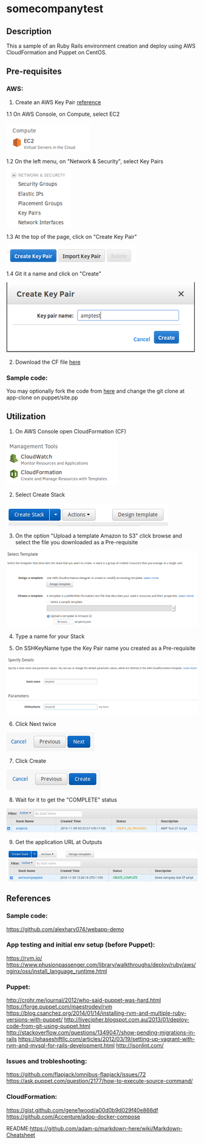 # somecompanytest
## Description
This a sample of an Ruby Rails environment creation and deploy using AWS CloudFormation and Puppet on CentOS.

## Pre-requisites
### AWS:
1. Create an AWS Key Pair [reference](http://docs.aws.amazon.com/AWSEC2/latest/UserGuide/ec2-key-pairs.html)

  1.1 On AWS Console, on Compute, select EC2

  ![alt tag](https://raw.githubusercontent.com/fellipecm/somecompanytest/master/docs/images/prereqs01.png)

  1.2 On the left menu, on "Network & Security", select Key Pairs

  ![alt tag](https://raw.githubusercontent.com/fellipecm/somecompanytest/master/docs/images/prereqs02.png)

  1.3 At the top of the page, click on "Create Key Pair"

  ![alt tag](https://raw.githubusercontent.com/fellipecm/somecompanytest/master/docs/images/prereqs03.png)

  1.4 Git it a name and click on "Create"

  ![alt tag](https://raw.githubusercontent.com/fellipecm/somecompanytest/master/docs/images/prereqs04.png)

2. Download the CF file [here](https://raw.githubusercontent.com/fellipecm/somecompanytest/master/aws/amptest.json)

### Sample code:
You may optionally fork the code from [here](https://github.com/fellipecm/webapp-demo/) and change the git clone at app-clone on puppet/site.pp

## Utilization
1. On AWS Console open CloudFormation (CF)

![alt tag](https://raw.githubusercontent.com/fellipecm/somecompanytest/master/docs/images/use01.png)

2. Select Create Stack

![alt tag](https://raw.githubusercontent.com/fellipecm/somecompanytest/master/docs/images/use02.png)

3. On the option "Upload a template Amazon to S3" click browse and select the file you downloaded as a Pre-requisite

![alt tag](https://raw.githubusercontent.com/fellipecm/somecompanytest/master/docs/images/use03.png)

4. Type a name for your Stack

5. On SSHKeyName type the Key Pair name you created as a Pre-requisite

![alt tag](https://raw.githubusercontent.com/fellipecm/somecompanytest/master/docs/images/use04.png)

6. Click Next twice

![alt tag](https://raw.githubusercontent.com/fellipecm/somecompanytest/master/docs/images/use05.png)

7. Click Create

![alt tag](https://raw.githubusercontent.com/fellipecm/somecompanytest/master/docs/images/use06.png)

8. Wait for it to get the "COMPLETE" status

![alt tag](https://raw.githubusercontent.com/fellipecm/somecompanytest/master/docs/images/use07.png)

9. Get the application URL at Outputs

![alt tag](https://raw.githubusercontent.com/fellipecm/somecompanytest/master/docs/images/use08.png)

## References
### Sample code:

https://github.com/alexharv074/webapp-demo

### App testing and initial env setup (before Puppet):

https://rvm.io/
https://www.phusionpassenger.com/library/walkthroughs/deploy/ruby/aws/nginx/oss/install_language_runtime.html

### Puppet:

http://crohr.me/journal/2012/who-said-puppet-was-hard.html
https://forge.puppet.com/maestrodev/rvm
https://blog.csanchez.org/2014/01/14/installing-rvm-and-multiple-ruby-versions-with-puppet/
http://livecipher.blogspot.com.au/2013/01/deploy-code-from-git-using-puppet.html
http://stackoverflow.com/questions/1349047/show-pending-migrations-in-rails
https://phaseshiftllc.com/articles/2012/03/19/setting-up-vagrant-with-rvm-and-mysql-for-rails-development.html
http://jsonlint.com/

### Issues and trobleshooting:

https://github.com/flapjack/omnibus-flapjack/issues/72
https://ask.puppet.com/question/2177/how-to-execute-source-command/

### CloudFormation:

https://gist.github.com/gene1wood/a00d0b9d029f40e866df
https://github.com/Accenture/adop-docker-compose

README:https://github.com/adam-p/markdown-here/wiki/Markdown-Cheatsheet
